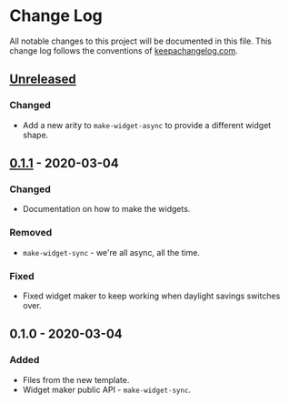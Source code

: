 # Change Log
All notable changes to this project will be documented in this file. This change log follows the conventions of [keepachangelog.com](http://keepachangelog.com/).

## [Unreleased]
### Changed
- Add a new arity to `make-widget-async` to provide a different widget shape.

## [0.1.1] - 2020-03-04
### Changed
- Documentation on how to make the widgets.

### Removed
- `make-widget-sync` - we're all async, all the time.

### Fixed
- Fixed widget maker to keep working when daylight savings switches over.

## 0.1.0 - 2020-03-04
### Added
- Files from the new template.
- Widget maker public API - `make-widget-sync`.

[Unreleased]: https://github.com/your-name/clojure-script-app/compare/0.1.1...HEAD
[0.1.1]: https://github.com/your-name/clojure-script-app/compare/0.1.0...0.1.1

